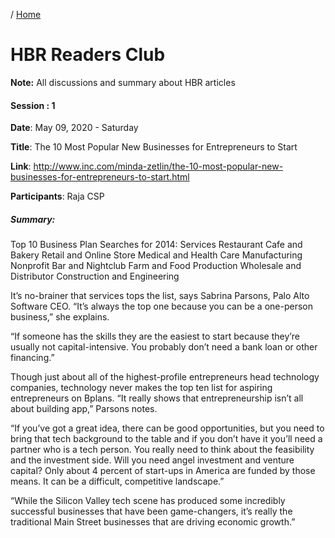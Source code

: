 / [Home](index.md)

# HBR Readers Club

**Note:** All discussions and summary about HBR articles




#### Session : 1

**Date**: May 09, 2020 - Saturday

**Title**: 
The 10 Most Popular New Businesses for Entrepreneurs to Start

**Link**: http://www.inc.com/minda-zetlin/the-10-most-popular-new-businesses-for-entrepreneurs-to-start.html

**Participants**: Raja CSP

##### Summary:
Top 10 Business Plan Searches for 2014:
Services
Restaurant Cafe and Bakery
Retail and Online Store
Medical and Health Care
Manufacturing
Nonprofit
Bar and Nightclub
Farm and Food Production
Wholesale and Distributor
Construction and Engineering

It’s no-brainer that services tops the list, says Sabrina Parsons, Palo Alto Software CEO. “It’s always the top one because you can be a one-person business,” she explains.

“If someone has the skills they are the easiest to start because they’re usually not capital-intensive. You probably don’t need a bank loan or other financing.”

Though just about all of the highest-profile entrepreneurs head technology companies, technology never makes the top ten list for aspiring entrepreneurs on Bplans. “It really shows that entrepreneurship isn’t all about building app,” Parsons notes. 

“If you’ve got a great idea, there can be good opportunities, but you need to bring that tech background to the table and if you don’t have it you’ll need a partner who is a tech person. You really need to think about the feasibility and the investment side. Will you need angel investment and venture capital? Only about 4 percent of start-ups in America are funded by those means. It can be a difficult, competitive landscape.”

“While the Silicon Valley tech scene has produced some incredibly successful businesses that have been game-changers, it’s really the traditional Main Street businesses that are driving economic growth.”
